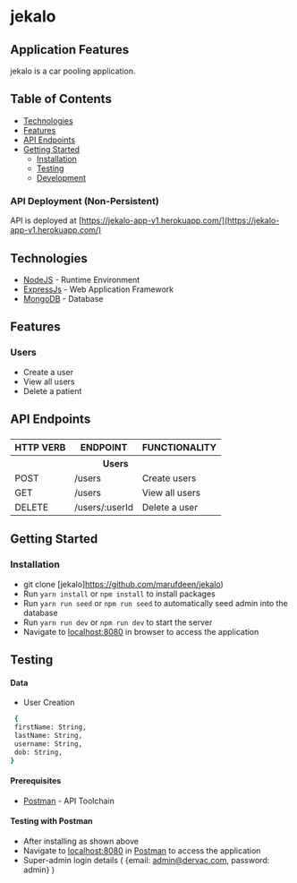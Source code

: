 # jekalo

## Application Features

jekalo is a car pooling application.

## Table of Contents

- [Technologies](#technologies)
- [Features](#features)
- [API Endpoints](#api-endpoints)
- [Getting Started](#getting-started)
  - [Installation](#installation)
  - [Testing](#testing)
  - [Development](#development)

### API Deployment (Non-Persistent)

API is deployed at [https://jekalo-app-v1.herokuapp.com/](https://jekalo-app-v1.herokuapp.com/)

## Technologies

- [NodeJS](https://nodejs.org/) - Runtime Environment
- [ExpressJs](https://expressjs.com/) - Web Application Framework
- [MongoDB](https://www.mongodb.com/) - Database

## Features

### Users
 
- Create a user 
- View all users 
- Delete a patient 

## API Endpoints

###

<table>

<tr><th>HTTP VERB</th><th>ENDPOINT</th><th>FUNCTIONALITY</th></tr>

<th colspan=3>Users</th>

<tr><td>POST</td> <td>/users</td> <td>Create users</td></tr> 

<tr><td>GET</td> <td>/users</td> <td> View all users</td></tr> 

<tr><td>DELETE</td> <td>/users/:userId</td> <td>Delete a user</td></tr>
 
</table>

## Getting Started

### Installation

- git clone
  [jekalo]https://github.com/marufdeen/jekalo)
- Run `yarn install` or `npm install` to install packages
- Run `yarn run seed` or `npm run seed` to automatically seed admin into the database
- Run `yarn run dev` or `npm run dev` to start the server
- Navigate to [localhost:8080](http://localhost:8080) in browser to access the application

## Testing

#### Data

* User Creation

```sh
 {
 firstName: String,
 lastName: String,
 username: String,
 dob: String,
}
```
 
#### Prerequisites

- [Postman](https://getpostman.com/) - API Toolchain

#### Testing with Postman

- After installing as shown above
- Navigate to [localhost:8080](http://localhost:8080/api) in
  [Postman](https://getpostman.com/) to access the application
- Super-admin login details ( {email: admin@dervac.com, password: admin} )
